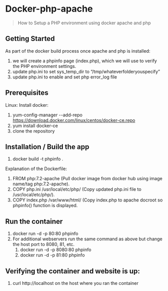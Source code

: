 # Docker-php-apache
> How to Setup a PHP environment using docker apache and php

## Getting Started
As part of the docker build process once apache and php is installed:
1. we will create a phpinfo page (index.php), which we will use to verify the PHP environment settings.
2. update php.ini to set sys_temp_dir to “/tmp/whateverfolderyouspecify”
3. update php.ini to enable and set php error_log file

## Prerequisites
Linux: Install docker:
1. yum-config-manager --add-repo https://download.docker.com/linux/centos/docker-ce.repo
2. yum install docker-ce
3. clone the repository

## Installation / Build the app
1. docker build -t phpinfo .

  Explanation of the Dockerfile:
  
  1. FROM php:7.2-apache (Pull docker image from docker hub using image name/tag php:7.2-apache).
  2. COPY php.ini /usr/local/etc/php/ (Copy updated php.ini file to /usr/local/etc/php/).
  3. COPY index.php /var/www/html/ (Copy index.php to apache docroot so phpinfo() function is displayed.

## Run the container
1. docker run -d -p 80:80 phpinfo
2. For additional webservers run the same command as above but change the host port to 8080, 81, etc.
    1. docker run -d -p 8080:80 phpinfo
    2. docker run -d -p 81:80 phpinfo

## Verifying the container and website is up:
1. curl http://localhost on the host where you ran the container
